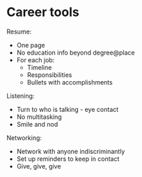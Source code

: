 # Career tools

Resume:

* One page
* No education info beyond degree@place
* For each job:
  * Timeline
  * Responsibilities
  * Bullets with accomplishments

Listening:

* Turn to who is talking - eye contact
* No multitasking
* Smile and nod

Networking:

* Network with anyone indiscriminantly
* Set up reminders to keep in contact
* Give, give, give

